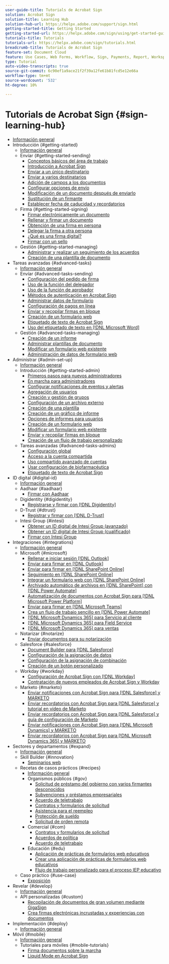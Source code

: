 ```yaml
---
user-guide-title: Tutorials de Acrobat Sign
solution: Acrobat Sign
solution-title: Learning Hub
solution-hub-url: https://helpx.adobe.com/support/sign.html
getting-started-title: Getting Started
getting-started-url: https://helpx.adobe.com/sign/using/get-started-guide.html
tutorials-title: Tutorials
tutorials-url: https://helpx.adobe.com/sign/tutorials.html
breadcrumb-title: Tutorials de Acrobat Sign
feature-set: Document Cloud
feature: Use Cases, Web Forms, Workflow, Sign, Payments, Report, Workspace, Deadline, Administration, Digital ID, Form, Integrations, Mobile, Skill Builder
type: Tutorial
auto-video-transcripts: true
source-git-commit: 6c90ef1a9ace21f2f39a12fe61b81fcd5e12e66a
workflow-type: tm+mt
source-wordcount: '532'
ht-degree: 10%

---
```



# Tutorials de Acrobat Sign {#sign-learning-hub}

+ [Información general](overview.md)
+ Introducción {#getting-started}
   + [Información general](sign-beginner-tutorials/beginner-users-overview.md)
   + Envíar {#getting-started-sending}
      + [Conceptos básicos del área de trabajo](sign-beginner-tutorials/quick-tour.md)
      + [Introducción a Acrobat Sign](sign-beginner-tutorials/new-sender.md)
      + [Enviar a un único destinatario](sign-beginner-tutorials/send-to-single-recipient.md)
      + [Enviar a varios destinatarios](sign-beginner-tutorials/send-to-multiple-recipients.md)
      + [Adición de campos a los documentos](sign-beginner-tutorials/adding-fields.md)
      + [Configurar opciones de envío](sign-beginner-tutorials/sending-options.md)
      + [Modificación de un documento después de enviarlo](sign-beginner-tutorials/modify-in-flight.md)
      + [Sustitución de un firmante](sign-beginner-tutorials/replace-signer.md)
      + [Establecer fecha de caducidad y recordatorios](sign-beginner-tutorials/set-deadlines-reminders.md)
   + Firma {#getting-started-signing}
      + [Firmar electrónicamente un documento](sign-beginner-tutorials/electronically-sign-a-document.md)
      + [Rellenar y firmar un documento](sign-beginner-tutorials/fill-and-sign.md)
      + [Obtención de una firma en persona](sign-beginner-tutorials/sign-in-person.md)
      + [Delegar la firma a otra persona](sign-beginner-tutorials/delegate-signing.md)
      + [¿Qué es una firma digital?](sign-beginner-tutorials/sign-with-a-digital-signature.md)
      + [Firmar con un sello](sign-beginner-tutorials/sign-with-a-stamp.md)
   + Gestión {#getting-started-managing}
      + [Administrar y realizar un seguimiento de los acuerdos](sign-beginner-tutorials/manage-and-track.md)
      + [Creación de una plantilla de documento](https://experienceleague.adobe.com/docs/document-cloud-learn/sign-learning-hub/admin-set-up/getting-started-admin/create-a-template.html)
+ Tareas avanzadas {#advanced-tasks}
   + [Información general](sign-advanced-users/advanced-users-overview.md)
   + Envíar {#advanced-tasks-sending}
      + [Configuración del pedido de firma](sign-advanced-users/setting-up-routing.md)
      + [Uso de la función del delegador](sign-advanced-users/delegate-signature.md)
      + [Uso de la función de aprobador](sign-advanced-users/add-an-approver.md)
      + [Métodos de autenticación en Acrobat Sign](sign-advanced-users/authentication-methods.md)
      + [Administrar datos de formulario](sign-advanced-users/manage-form-data.md)
      + [Configuración de pagos en línea](sign-advanced-users/set-up-online-payments.md)
      + [Enviar y recopilar firmas en bloque](https://experienceleague.adobe.com/docs/document-cloud-learn/sign-learning-hub/admin-set-up/getting-started-admin/megasign.html)
      + [Creación de un formulario web](https://experienceleague.adobe.com/docs/document-cloud-learn/sign-learning-hub/admin-set-up/getting-started-admin/webform.html)
      + [Etiquetado de texto de Acrobat Sign](https://experienceleague.adobe.com/docs/document-cloud-learn/sign-learning-hub/admin-set-up/advanced-tasks-admins/adobe-sign-text-tagging.html)
      + [Uso del etiquetado de texto en [!DNL Microsoft Word]](sign-advanced-users/text-tagging-word.md)
   + Gestión {#advanced-tasks-managing}
      + [Creación de un informe](sign-advanced-users/creating-a-report.md)
      + [Administrar plantillas de documento](sign-advanced-users/edit-a-template.md)
      + [Modificar un formulario web existente](sign-advanced-users/modify-webform.md)
      + [Administración de datos de formulario web](sign-advanced-users/manage-webform-data.md)
+ Administrar {#admin-set-up}
   + [Información general](admin/intro-admin-overview.md)
   + Introducción {#getting-started-admin}
      + [Primeros pasos para nuevos administradores](admin/get-started-admin.md)
      + [En marcha para administradores](admin/up-and-running-admin.md)
      + [Configurar notificaciones de eventos y alertas](admin/set-up-shared-events-and-alert.md)
      + [Agregación de usuarios](admin/add-users-to-your-account.md)
      + [Creación y gestión de grupos](admin/create-and-manage-groups.md)
      + [Configuración de un archivo externo](admin/set-up-your-external-archive.md)
      + [Creación de una plantilla](sign-advanced-users/create-a-template.md)
      + [Creación de un gráfico de informe](admin/create-a-report.md)
      + [Opciones de informes para usuarios](admin/report-options.md)
      + [Creación de un formulario web](sign-advanced-users/webform.md)
      + [Modificar un formulario web existente](https://experienceleague.adobe.com/docs/document-cloud-learn/sign-learning-hub/advanced-tasks/advanced-tasks-managing/modify-webform.html)
      + [Enviar y recopilar firmas en bloque](sign-advanced-users/megasign.md)
      + [Creación de un flujo de trabajo personalizado](admin/building-a-custom-workflow.md)
   + Tareas avanzadas {#advanced-tasks-admins}
      + [Configuración global](admin/learn-about-global-settings.md)
      + [Acceso a la cuenta compartida](admin/share-account-access.md)
      + [Uso compartido avanzado de cuentas](admin/advanced-account-sharing.md)
      + [Usar configuración de biofarmacéutica](admin/use-bio-pharma-settings.md)
      + [Etiquetado de texto de Acrobat Sign](sign-advanced-users/adobe-sign-text-tagging.md)
+ ID digital {#digital-id}
   + [Información general](digitalid/digitalid-overview.md)
   + Aadhaar {#aadhaar}
      + [Firmar con Aadhaar](digitalid/aadhaar-sign.md)
   + Digidentity {#digidentity}
      + [Registrarse y firmar con [!DNL Digidentity]](digitalid/digidentity-sign.md)
   + D-Trust {#dtrust}
      + [Registrar y firmar con [!DNL D-Trust]](digitalid/d-trust.md)
   + Intesi Group {#intesi}
      + [Obtener un ID digital de Intesi Group (avanzado)](digitalid/intesi-advanced.md)
      + [Obtener un ID digital de Intesi Group (cualificado)](digitalid/intesi-qualified.md)
      + [Firmar con Intesi Group](digitalid/intesi-sign.md)
+ Integraciones {#integrations}
   + [Información general](integrations/integrations-overview.md)
   + Microsoft {#microsoft}
      + [Rellenar e iniciar sesión [!DNL Outlook]](integrations/fill-and-sign-doc-microsoft-outlook.md)
      + [Enviar para firmar en [!DNL Outlook]](integrations/send-for-signature-with-outlook.md)
      + [Enviar para firmar en [!DNL SharePoint Online]](integrations/send-for-signature-with-sharepoint-online.md)
      + [Seguimiento en [!DNL SharePoint Online]](integrations/track-an-agreement-with-sharepoint-online.md)
      + [Integrar un formulario web con [!DNL SharePoint Online]](integrations/integrate-web-form-sharepoint-online.md)
      + [Archivado automático de archivos en [!DNL SharePoint] con [!DNL Power Automate]](integrations/auto-archive-sharepoint-power-automate.md)
      + [Automatización de documentos con Acrobat Sign para [!DNL Microsoft Power Platform]](integrations/documentautomation.md)
      + [Enviar para firmar en [!DNL Microsoft Teams]](integrations/adobe-sign-teams-mortgage.md)
      + [Crea un flujo de trabajo sencillo en [!DNL Power Automate]](integrations/simple-workflow-power-automate.md)
      + [[!DNL Microsoft Dynamics 365] para Servicio al cliente](integrations/dynamics-customer-service.md)
      + [[!DNL Microsoft Dynamics 365] para Field Service](integrations/dynamics-field-service.md)
      + [[!DNL Microsoft Dynamics 365] para ventas](integrations/dynamics-sales.md)
   + Notarizar {#notarize}
      + [Enviar documentos para su notarización](integrations/send-document-notarize.md)
   + Salesforce {#salesforce}
      + [Document Builder para [!DNL Salesforce]](integrations/create-an-agreement-template.md)
      + [Configuración de la asignación de datos](integrations/set-up-data-mapping.md)
      + [Configuración de la asignación de combinación](integrations/set-up-merging-map.md)
      + [Creación de un botón personalizado](integrations/create-a-custom-button.md)
   + Workday {#workday}
      + [Configuración de Acrobat Sign con [!DNL Workday]](integrations/workday.md)
      + [Contratación de nuevos empleados de Acrobat Sign y Workday](integrations/acrobat-sign-workday-onboarding.md)
   + Marketo {#marketo}
      + [Enviar notificaciones con Acrobat Sign para [!DNL Salesforce] y MARKETO](integrations/marketo-salesforce-sms.md)
      + [Enviar recordatorios con Acrobat Sign para [!DNL Salesforce] y tutorial en vídeo de Marketo](integrations/marketo-salesforce-reminder-video.md)
      + [Enviar recordatorios con Acrobat Sign para [!DNL Salesforce] y guía de configuración de Marketo](integrations/marketo-salesforce-reminder.md)
      + [Enviar notificaciones con Acrobat Sign para [!DNL Microsoft Dynamics] y MARKETO](integrations/marketo-dynamics-sms.md)
      + [Enviar recordatorios con Acrobat Sign para [!DNL Microsoft Dynamics 365] y MARKETO](integrations/marketo-dynamics-reminder.md)
+ Sectores y departamentos {#expand}
   + [Información general](sign-usecase/expand-inspire-overview.md)
   + Skill Builder {#innovation}
      + [Seminarios web](sign-usecase/innovation-series.md)
   + Recetas de casos prácticos {#recipes}
      + [Información general](sign-usecase/recipes.md)
      + Organismos públicos {#gov}
         + [Solicitud de préstamo del gobierno con varios firmantes desconocidos](sign-usecase/webform-multiple-signers.md)
         + [Subvenciones y préstamos empresariales](sign-usecase/usecasegovgrants.md)
         + [Acuerdo de teletrabajo](sign-usecase/usecasegovtelework.md)
         + [Contratos y formularios de solicitud](sign-usecase/usecasegovcontracts.md)
         + [Asistencia para el reempleo](sign-usecase/usecasegovreemployment.md)
         + [Protección de sueldo](sign-usecase/usecasegovpaycheck.md)
         + [Solicitud de orden remota](sign-usecase/usecasegovremote.md)
      + Comercial {#com}
         + [Contratos y formularios de solicitud](sign-usecase/usecasecomcontracts.md)
         + [Acuerdos de política](sign-usecase/usecasecompolicy.md)
         + [Acuerdo de teletrabajo](sign-usecase/usecasecomtelework.md)
      + Educación {#edu}
         + [Aplicación de prácticas de formularios web educativos](sign-usecase/usecase-edu-intern.md)
         + [Crear una aplicación de prácticas de formularios web educativos](sign-usecase/usecase-edu-intern-create.md)
         + [Flujo de trabajo personalizado para el proceso IEP educativo](sign-usecase/usecase-edu-iep.md)
   + Caso práctico {#use-case}
      + [Exposición](sign-usecase/use-case-showcase.md)
+ Revelar {#develop}
   + [Información general](develop/develop-overview.md)
   + API personalizadas {#custom}
      + [Recopilación de documentos de gran volumen mediante GigaSign](develop/gigasign.md)
      + [Crea firmas electrónicas incrustadas y experiencias con documentos](develop/embeddedesignature.md)
+ Implementación {#deploy}
   + [Información general](deploy-overview.md)
+ Móvil {#mobile}
   + [Información general](mobile/mobile-overview.md)
   + Tutoriales para móviles {#mobile-tutorials}
      + [Firma documentos sobre la marcha](mobile/sign-mobile.md)
      + [Liquid Mode en Acrobat Sign](mobile/liquidmode.md)
